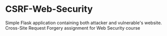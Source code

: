 # CSRF-Web-Security
Simple Flask application containing both attacker and vulnerable's website. Cross-Site Request Forgery assignment for Web Security course
